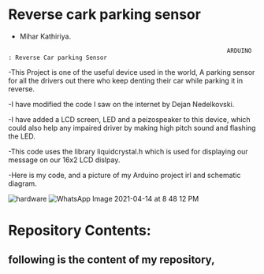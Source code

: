 # Reverse cark parking sensor
 - Mihar Kathiriya.

```                                                               ARDUINO : Reverse Car parking Sensor                                                                         ```
 
 -This Project is one of the useful device used in the world, A parking sensor for all the drivers out there who keep denting their car while parking it in reverse.
 
 -I have modified the code I saw on the internet by Dejan Nedelkovski. 
 
 -I have added a LCD screen, LED and a peizospeaker to this device, which could also help any impaired driver by making high pitch sound and flashing the LED.
 
 -This code uses the library liquidcrystal.h which is used for displaying our message on our 16x2 LCD dislpay.
 
 -Here is my code, and a picture of my Arduino project irl and schematic diagram.
 
![hardware](https://user-images.githubusercontent.com/60302630/114806286-bb053000-9d61-11eb-8567-504660b5b376.jpg)
![WhatsApp Image 2021-04-14 at 8 48 12 PM](https://user-images.githubusercontent.com/60302630/114807001-df154100-9d62-11eb-930d-26900fb40dab.jpeg)

# Repository Contents:
following is the content of my repository,
-

 
 
